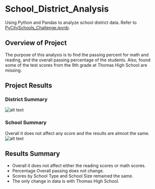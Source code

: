 # School_District_Analysis
Using Python and Pandas to analyze school district data. 
Refer to [PyCitySchools_Challenge.ipynb](../main/PyCitySchools_Challenge.ipynb).

## Overview of Project
The purpose of this analysis is  to find the passing percent for math and reading, and the overall passing percentage of the students. Also, found some of the test scores from the 9th grade at Thomas High School are missing.

## Project Results
### District Summary
![alt text](../main/Resources/District_Summary.png "District_Summary")
### School Summary
Overall it does not affect any score and the results are almost the same.
![alt text](../main/Resources/Overall_Passing_Results.png "Overall_Passing_Results")

## Results Summary
  - Overall it does not affect either the reading scores or math scores.
  - Percentage Overall passing does not change.
  - Scores by School Type and School Size remained the same.
  - The only change in data is with Thomas High School.
